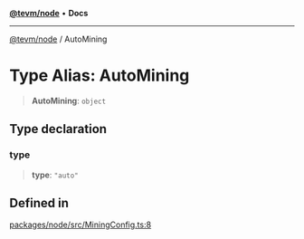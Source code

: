 [**@tevm/node**](../README.md) • **Docs**

***

[@tevm/node](../globals.md) / AutoMining

# Type Alias: AutoMining

> **AutoMining**: `object`

## Type declaration

### type

> **type**: `"auto"`

## Defined in

[packages/node/src/MiningConfig.ts:8](https://github.com/qbzzt/tevm-monorepo/blob/main/packages/node/src/MiningConfig.ts#L8)
